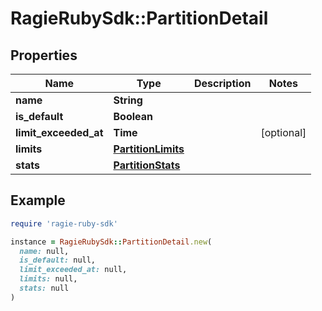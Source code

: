 # RagieRubySdk::PartitionDetail

## Properties

| Name | Type | Description | Notes |
| ---- | ---- | ----------- | ----- |
| **name** | **String** |  |  |
| **is_default** | **Boolean** |  |  |
| **limit_exceeded_at** | **Time** |  | [optional] |
| **limits** | [**PartitionLimits**](PartitionLimits.md) |  |  |
| **stats** | [**PartitionStats**](PartitionStats.md) |  |  |

## Example

```ruby
require 'ragie-ruby-sdk'

instance = RagieRubySdk::PartitionDetail.new(
  name: null,
  is_default: null,
  limit_exceeded_at: null,
  limits: null,
  stats: null
)
```

